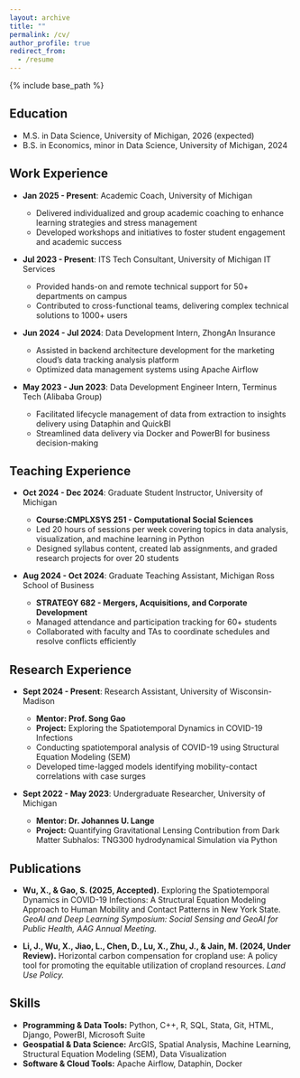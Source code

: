 ```yaml
---
layout: archive
title: ""
permalink: /cv/
author_profile: true
redirect_from:
  - /resume
---
```


{% include base_path %}

Education
-----
* M.S. in Data Science, University of Michigan, 2026 (expected)
* B.S. in Economics, minor in Data Science, University of Michigan, 2024

Work Experience
-----
* **Jan 2025 - Present**: Academic Coach, University of Michigan  
  * Delivered individualized and group academic coaching to enhance learning strategies and stress management  
  * Developed workshops and initiatives to foster student engagement and academic success  

* **Jul 2023 - Present**: ITS Tech Consultant, University of Michigan IT Services  
  * Provided hands-on and remote technical support for 50+ departments on campus  
  * Contributed to cross-functional teams, delivering complex technical solutions to 1000+ users  

* **Jun 2024 - Jul 2024**: Data Development Intern, ZhongAn Insurance  
  * Assisted in backend architecture development for the marketing cloud’s data tracking analysis platform  
  * Optimized data management systems using Apache Airflow  

* **May 2023 - Jun 2023**: Data Development Engineer Intern, Terminus Tech (Alibaba Group)  
  * Facilitated lifecycle management of data from extraction to insights delivery using Dataphin and QuickBI  
  * Streamlined data delivery via Docker and PowerBI for business decision-making

Teaching Experience
-----
* **Oct 2024 - Dec 2024**: Graduate Student Instructor, University of Michigan
  * **Course:CMPLXSYS 251 - Computational Social Sciences**
  * Led 20 hours of sessions per week covering topics in data analysis, visualization, and machine learning in Python  
  * Designed syllabus content, created lab assignments, and graded research projects for over 20 students  

* **Aug 2024 - Oct 2024**: Graduate Teaching Assistant, Michigan Ross School of Business
  * **STRATEGY 682 - Mergers, Acquisitions, and Corporate Development**
  * Managed attendance and participation tracking for 60+ students  
  * Collaborated with faculty and TAs to coordinate schedules and resolve conflicts efficiently  

Research Experience
-----
* **Sept 2024 - Present**: Research Assistant, University of Wisconsin-Madison
  * **Mentor: Prof. Song Gao**
  * **Project:** Exploring the Spatiotemporal Dynamics in COVID-19 Infections
  * Conducting spatiotemporal analysis of COVID-19 using Structural Equation Modeling (SEM)  
  * Developed time-lagged models identifying mobility-contact correlations with case surges  

* **Sept 2022 - May 2023**: Undergraduate Researcher, University of Michigan
  * **Mentor: Dr. Johannes U. Lange**
  * **Project:** Quantifying Gravitational Lensing Contribution from Dark Matter Subhalos: TNG300 hydrodynamical Simulation via Python  

Publications
-----
* **Wu, X., & Gao, S. (2025, Accepted).** Exploring the Spatiotemporal Dynamics in COVID-19 Infections: A Structural Equation Modeling Approach to Human Mobility and Contact Patterns in New York State. *GeoAI and Deep Learning Symposium: Social Sensing and GeoAI for Public Health, AAG Annual Meeting.*  

* **Li, J., Wu, X., Jiao, L., Chen, D., Lu, X., Zhu, J., & Jain, M. (2024, Under Review).** Horizontal carbon compensation for cropland use: A policy tool for promoting the equitable utilization of cropland resources. *Land Use Policy.*  

Skills
-----
* **Programming & Data Tools:** Python, C++, R, SQL, Stata, Git, HTML, Django, PowerBI, Microsoft Suite  
* **Geospatial & Data Science:** ArcGIS, Spatial Analysis, Machine Learning, Structural Equation Modeling (SEM), Data Visualization  
* **Software & Cloud Tools:** Apache Airflow, Dataphin, Docker  

